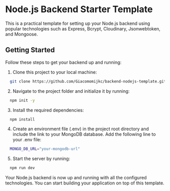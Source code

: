 
# Node.js Backend Starter Template

This is a practical template for setting up your Node.js backend using popular technologies such as Express, Bcrypt, Cloudinary, Jsonwebtoken, and Mongoose.


## Getting Started

Follow these steps to get your backend up and running:

1) Clone this project to your local machine:

```bash
  git clone https://github.com/Giacomomijkc/backend-nodejs-template.git
```

2) Navigate to the project folder and initialize it by running:

```bash
  npm init -y
```

3) Install the required dependencies:

```bash
  npm install
```

4) Create an environment file (.env) in the project root directory and include the link to your MongoDB database. Add the following line to your .env file:

```bash
  MONGO_DB_URL="your-mongodb-url"
```
5) Start the server by running:

```bash
  npm run dev
```

Your Node.js backend is now up and running with all the configured technologies. You can start building your application on top of this template.